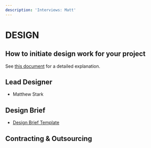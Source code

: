 ```yaml
---
description: 'Interviews: Matt'
---
```


# DESIGN

## **How to initiate design work for your project**

See [this document](https://docs.google.com/document/d/1lCWpup6rICRS0_nPMELh3rJQkvJx7aCwU5b006PKtFs/edit?ts=5e26c767#heading=h.yux1a7m74sk3) for a detailed explanation. 

## **Lead Designer**

* Matthew Stark

## **Design Brief**

* [Design Brief Template](https://drive.google.com/open?id=1WDChERwsbbjeOK2ylg3ExWApKJF-rdlcprBvzl02n8s)

## **Contracting & Outsourcing**


